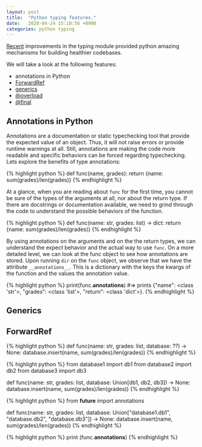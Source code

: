 ```yaml
---
layout: post
title:  "Python typing features."
date:   2020-04-24 15:10:56 +0900
categories: python typing
---
```


[Recent](https://docs.python.org/3/whatsnew/3.8.html#typing) improvements in the typing module provided python amazing mechanisms for building healthier codebases.

We will take a look at the following features:
* annotations in Python
* [ForwardRef](https://docs.python.org/3/library/typing.html#typing.ForwardRef)
* [generics](https://docs.python.org/3/library/typing.html#generics)
* [@overload](https://docs.python.org/3/library/typing.html#typing.overload)
* [@final](https://docs.python.org/3/library/typing.html#typing.final)

## Annotations in Python

Annotations are a documentation or static typechecking tool that provide the expected value of an object. Thus, it will not raise errors or provide runtime warnings
at all. Still, annotations are making the code more readable and specific behaviors can be forced regarding typechecking. Lets explore the benefits of type annotations: 

{% highlight python %}
def func(name, grades):
  return {name: sum(grades)/len(grades)}
{% endhighlight %}

At a glance, when you are reading about `func` for the first time, you cannot be sure of the types of the arguments at all, nor about the return type. If there are docstrings
or documentation available, we need to grind through the code to understand the possible behaviors of the function.

{% highlight python %}
def func(name: str, grades: list) -> dict:
    return {name: sum(grades)/len(grades)}
{% endhighlight %}

By using annotations on the arguments and on the the return types, we can understand the expect behavior and the actual way to use `func`. On a more detailed level, we can look at
the func object to see how annotations are stored. Upon running `dir` on the `func` object, we observe that we have the attribute `__annotations__`. This is a dictionary with the keys
the kwargs of the function and the values the annotation value.



{% highlight python %}
print(func.__annotations__)
#=> prints {"name": <class 'str'>, "grades": <class 'list'>, "return": <class 'dict'>}.
{% endhighlight %}

## Generics


## ForwardRef

{% highlight python %}
def func(name: str, grades: list, database: ??) -> None:
    database.insert(name, sum(grades)/len(grades))
{% endhighlight %}


{% highlight python %}
from database1 import db1
from database2 import db2
from database3 import db3

def func(name: str, grades: list, database: Union[db1, db2, db3]) -> None:
    database.insert(name, sum(grades)/len(grades))
{% endhighlight %}


{% highlight python %}
from __future__ import annotations

def func(name: str, grades: list, database: Union["database1.db1", "database.db2", "database.db3"]) -> None:
    database.insert(name, sum(grades)/len(grades))
{% endhighlight %}


{% highlight python %}
print (func.__annotations__)
{% endhighlight %}
